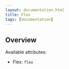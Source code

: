 ```yaml
---
layout: documentation.html
title: Flex
tags: [documentation]
---
```


## Overview

Available attributes:

* Flex: `flex`
